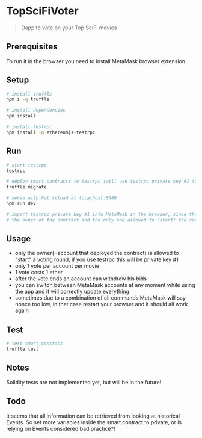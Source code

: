 # TopSciFiVoter

> Dapp to vote on your Top SciFi movies

## Prerequisites

To run it in the browser you need to install MetaMask browser extension.

## Setup

``` bash
# install truffle
npm i -g truffle

# install dependencies
npm install

# install testrpc
npm install -g ethereumjs-testrpc
```

## Run

```bash
# start testrpc
testrpc

# deploy smart contracts to testrpc (will use testrpc private key #1 to deploy)
truffle migrate

# serve with hot reload at localhost:8080
npm run dev

# import testrpc private key #1 into MetaMask in the browser, since that
# the owner of the contract and the only one allowed to "start" the voting round
```

## Usage
- only the owner(=account that deployed the contract) is allowed to "start" a voting round,
  if you use testrpc this will be private key \#1
- only 1 vote per account per movie
- 1 vote costs 1 ether
- after the vote ends an account can withdraw his bids
- you can switch between MetaMask accounts at any moment while using the app and
  it will correctly update everything
- sometimes due to a combination of cli commands MetaMask will say nonce too low,
  in that case restart your browser and it should all work again

## Test

```bash
# test smart contract
truffle test
```

## Notes

Solidity tests are not implemented yet, but will be in the future!

## Todo

It seems that all information can be retrieved from looking at historical Events.
So set more variables inside the smart contract to private, or is relying on Events
considered bad practice?!

